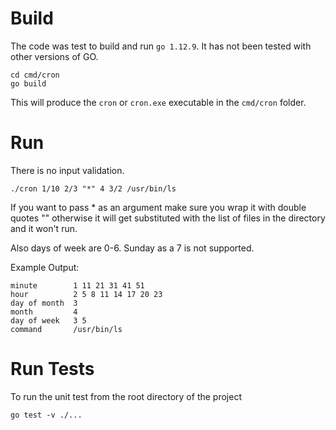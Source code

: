 # Build
The code was test to build and run `go 1.12.9`. It has not been tested with
other versions of GO.
```
cd cmd/cron
go build
```
This will produce the `cron` or `cron.exe` executable in the `cmd/cron` folder.

# Run
There is no input validation. 
```
./cron 1/10 2/3 "*" 4 3/2 /usr/bin/ls
```
If you want to pass * as an argument make sure you wrap it with double quotes "" otherwise
it will get substituted with the list of files in the directory and it won't run.


Also days of week are 0-6. Sunday as a 7 is not supported. 

Example Output:

    minute        1 11 21 31 41 51
    hour          2 5 8 11 14 17 20 23
    day of month  3
    month         4
    day of week   3 5
    command       /usr/bin/ls
    
# Run Tests

To run the unit test from the root directory of the project

```
go test -v ./...
```
